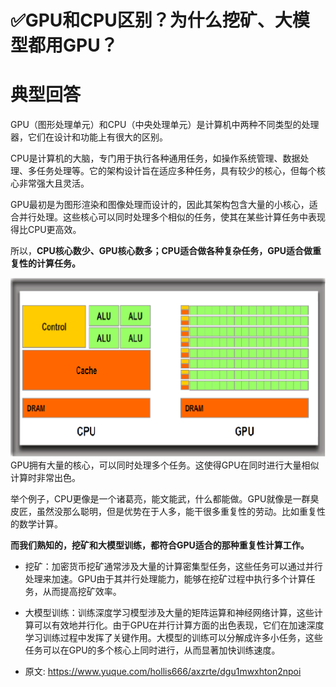 # ✅GPU和CPU区别？为什么挖矿、大模型都用GPU？
<!--page header-->

<a name="JcSl5"></a>
# 典型回答

GPU（图形处理单元）和CPU（中央处理单元）是计算机中两种不同类型的处理器，它们在设计和功能上有很大的区别。

CPU是计算机的大脑，专门用于执行各种通用任务，如操作系统管理、数据处理、多任务处理等。它的架构设计旨在适应多种任务，具有较少的核心，但每个核心非常强大且灵活。

GPU最初是为图形渲染和图像处理而设计的，因此其架构包含大量的小核心，适合并行处理。这些核心可以同时处理多个相似的任务，使其在某些计算任务中表现得比CPU更高效。

所以，**CPU核心数少、GPU核心数多；CPU适合做各种复杂任务，GPU适合做重复性的计算任务。**

![image.png](./img/eyjv8GsBhnz2r5-3/1691814537884-b90a8319-cf83-46d5-9a0c-f750766cc8bd-487243.png)
GPU拥有大量的核心，可以同时处理多个任务。这使得GPU在同时进行大量相似计算时非常出色。

举个例子，CPU更像是一个诸葛亮，能文能武，什么都能做。GPU就像是一群臭皮匠，虽然没那么聪明，但是优势在于人多，能干很多重复性的劳动。比如重复性的数学计算。

**而我们熟知的，挖矿和大模型训练，都符合GPU适合的那种重复性计算工作。**

- 挖矿：加密货币挖矿通常涉及大量的计算密集型任务，这些任务可以通过并行处理来加速。GPU由于其并行处理能力，能够在挖矿过程中执行多个计算任务，从而提高挖矿效率。

- 大模型训练：训练深度学习模型涉及大量的矩阵运算和神经网络计算，这些计算可以有效地并行化。由于GPU在并行计算方面的出色表现，它们在加速深度学习训练过程中发挥了关键作用。大模型的训练可以分解成许多小任务，这些任务可以在GPU的多个核心上同时进行，从而显著加快训练速度。





<!--page footer-->
- 原文: <https://www.yuque.com/hollis666/axzrte/dgu1mwxhton2npoi>